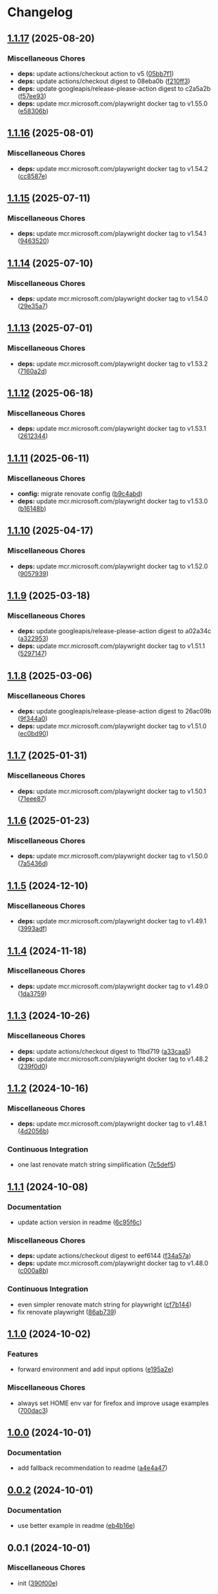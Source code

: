 # Changelog

## [1.1.17](https://github.com/phi-ag/run-playwright/compare/v1.1.16...v1.1.17) (2025-08-20)


### Miscellaneous Chores

* **deps:** update actions/checkout action to v5 ([05bb7f1](https://github.com/phi-ag/run-playwright/commit/05bb7f17fbc1fe1950a889bc6efcb326998c330c))
* **deps:** update actions/checkout digest to 08eba0b ([f210ff3](https://github.com/phi-ag/run-playwright/commit/f210ff3d283e4f83d801803fe46ae6796fb7b05b))
* **deps:** update googleapis/release-please-action digest to c2a5a2b ([f57ee93](https://github.com/phi-ag/run-playwright/commit/f57ee9300af1ea4f51c387c010cf2055d69bae1b))
* **deps:** update mcr.microsoft.com/playwright docker tag to v1.55.0 ([e58306b](https://github.com/phi-ag/run-playwright/commit/e58306b5c3c4367c1bc20b1b7c56df59bb84d975))

## [1.1.16](https://github.com/phi-ag/run-playwright/compare/v1.1.15...v1.1.16) (2025-08-01)


### Miscellaneous Chores

* **deps:** update mcr.microsoft.com/playwright docker tag to v1.54.2 ([cc8587e](https://github.com/phi-ag/run-playwright/commit/cc8587e3ddb6e423bd48668b06de8380be6e3800))

## [1.1.15](https://github.com/phi-ag/run-playwright/compare/v1.1.14...v1.1.15) (2025-07-11)


### Miscellaneous Chores

* **deps:** update mcr.microsoft.com/playwright docker tag to v1.54.1 ([9463520](https://github.com/phi-ag/run-playwright/commit/9463520f07490d1f4717537a24636e517343b201))

## [1.1.14](https://github.com/phi-ag/run-playwright/compare/v1.1.13...v1.1.14) (2025-07-10)


### Miscellaneous Chores

* **deps:** update mcr.microsoft.com/playwright docker tag to v1.54.0 ([29e35a7](https://github.com/phi-ag/run-playwright/commit/29e35a754abfece62dfa436908350dccf1b21e40))

## [1.1.13](https://github.com/phi-ag/run-playwright/compare/v1.1.12...v1.1.13) (2025-07-01)


### Miscellaneous Chores

* **deps:** update mcr.microsoft.com/playwright docker tag to v1.53.2 ([7160a2d](https://github.com/phi-ag/run-playwright/commit/7160a2d9dbfbcc2174d55cde88a68542e03122b2))

## [1.1.12](https://github.com/phi-ag/run-playwright/compare/v1.1.11...v1.1.12) (2025-06-18)


### Miscellaneous Chores

* **deps:** update mcr.microsoft.com/playwright docker tag to v1.53.1 ([2612344](https://github.com/phi-ag/run-playwright/commit/2612344f205548a0e637d77c32e39528ab077afc))

## [1.1.11](https://github.com/phi-ag/run-playwright/compare/v1.1.10...v1.1.11) (2025-06-11)


### Miscellaneous Chores

* **config:** migrate renovate config ([b9c4abd](https://github.com/phi-ag/run-playwright/commit/b9c4abd03bbc2b2f2e7ef71fc4075132d0811854))
* **deps:** update mcr.microsoft.com/playwright docker tag to v1.53.0 ([b16148b](https://github.com/phi-ag/run-playwright/commit/b16148b41a0ae30fbae7627de532bf14327833e7))

## [1.1.10](https://github.com/phi-ag/run-playwright/compare/v1.1.9...v1.1.10) (2025-04-17)


### Miscellaneous Chores

* **deps:** update mcr.microsoft.com/playwright docker tag to v1.52.0 ([9057939](https://github.com/phi-ag/run-playwright/commit/9057939b4c0c76bf091015d3f6c0bad1f0adc189))

## [1.1.9](https://github.com/phi-ag/run-playwright/compare/v1.1.8...v1.1.9) (2025-03-18)


### Miscellaneous Chores

* **deps:** update googleapis/release-please-action digest to a02a34c ([a322953](https://github.com/phi-ag/run-playwright/commit/a322953362ca06655ad4d158f924f0ea5de11729))
* **deps:** update mcr.microsoft.com/playwright docker tag to v1.51.1 ([5297147](https://github.com/phi-ag/run-playwright/commit/5297147c0838a1fa54334e40c1ffb0302c4bb05b))

## [1.1.8](https://github.com/phi-ag/run-playwright/compare/v1.1.7...v1.1.8) (2025-03-06)


### Miscellaneous Chores

* **deps:** update googleapis/release-please-action digest to 26ac09b ([9f344a0](https://github.com/phi-ag/run-playwright/commit/9f344a0c33bafb785b92800bb8b3c41a1ce5fb48))
* **deps:** update mcr.microsoft.com/playwright docker tag to v1.51.0 ([ec0bd90](https://github.com/phi-ag/run-playwright/commit/ec0bd9047263b7c9bdadea307e9f541d6e7f52fc))

## [1.1.7](https://github.com/phi-ag/run-playwright/compare/v1.1.6...v1.1.7) (2025-01-31)


### Miscellaneous Chores

* **deps:** update mcr.microsoft.com/playwright docker tag to v1.50.1 ([71eee87](https://github.com/phi-ag/run-playwright/commit/71eee8724d5e9c1db52b052dd10ce94beb3056f0))

## [1.1.6](https://github.com/phi-ag/run-playwright/compare/v1.1.5...v1.1.6) (2025-01-23)


### Miscellaneous Chores

* **deps:** update mcr.microsoft.com/playwright docker tag to v1.50.0 ([7a5436d](https://github.com/phi-ag/run-playwright/commit/7a5436dc060b5f0d912edcf1594378dd38250592))

## [1.1.5](https://github.com/phi-ag/run-playwright/compare/v1.1.4...v1.1.5) (2024-12-10)


### Miscellaneous Chores

* **deps:** update mcr.microsoft.com/playwright docker tag to v1.49.1 ([3993adf](https://github.com/phi-ag/run-playwright/commit/3993adf1424f77c2371e36724defe6d47476f3d4))

## [1.1.4](https://github.com/phi-ag/run-playwright/compare/v1.1.3...v1.1.4) (2024-11-18)


### Miscellaneous Chores

* **deps:** update mcr.microsoft.com/playwright docker tag to v1.49.0 ([1da3759](https://github.com/phi-ag/run-playwright/commit/1da3759c870c876940e1facfa802798a60b90847))

## [1.1.3](https://github.com/phi-ag/run-playwright/compare/v1.1.2...v1.1.3) (2024-10-26)


### Miscellaneous Chores

* **deps:** update actions/checkout digest to 11bd719 ([a33caa5](https://github.com/phi-ag/run-playwright/commit/a33caa5517077ba17bc8b11afed4f1ce9bc8607b))
* **deps:** update mcr.microsoft.com/playwright docker tag to v1.48.2 ([239f0d0](https://github.com/phi-ag/run-playwright/commit/239f0d005cc12357a9763e23624d14386bf19540))

## [1.1.2](https://github.com/phi-ag/run-playwright/compare/v1.1.1...v1.1.2) (2024-10-16)


### Miscellaneous Chores

* **deps:** update mcr.microsoft.com/playwright docker tag to v1.48.1 ([4d2056b](https://github.com/phi-ag/run-playwright/commit/4d2056bf2cdc647d6e6ac6dc7136dd69fa0f9275))


### Continuous Integration

* one last renovate match string simplification ([7c5def5](https://github.com/phi-ag/run-playwright/commit/7c5def5dbff923bb1f0e33da35c45d93fb655570))

## [1.1.1](https://github.com/phi-ag/run-playwright/compare/v1.1.0...v1.1.1) (2024-10-08)


### Documentation

* update action version in readme ([6c95f6c](https://github.com/phi-ag/run-playwright/commit/6c95f6c95831a3579ef48c649e01b3dc7c37f5bc))


### Miscellaneous Chores

* **deps:** update actions/checkout digest to eef6144 ([f34a57a](https://github.com/phi-ag/run-playwright/commit/f34a57ad77146932182a1e0b0523d8f5038c3186))
* **deps:** update mcr.microsoft.com/playwright docker tag to v1.48.0 ([c000a8b](https://github.com/phi-ag/run-playwright/commit/c000a8b206613b4f0201b752b1b463eb490c5410))


### Continuous Integration

* even simpler renovate match string for playwright ([cf7b144](https://github.com/phi-ag/run-playwright/commit/cf7b1445a75574b4f128bde284153a707ba3461c))
* fix renovate playwright ([86ab739](https://github.com/phi-ag/run-playwright/commit/86ab7391ba91da25df2780911a175057922335ef))

## [1.1.0](https://github.com/phi-ag/run-playwright/compare/v1.0.0...v1.1.0) (2024-10-02)


### Features

* forward environment and add input options ([e195a2e](https://github.com/phi-ag/run-playwright/commit/e195a2e43fee4baee4c4265039e668677bfdfb7e))


### Miscellaneous Chores

* always set HOME env var for firefox and improve usage examples ([700dac3](https://github.com/phi-ag/run-playwright/commit/700dac32659f3baac41fde5f0e6517477bb0089f))

## [1.0.0](https://github.com/phi-ag/run-playwright/compare/v0.0.2...v1.0.0) (2024-10-01)


### Documentation

* add fallback recommendation to readme ([a4e4a47](https://github.com/phi-ag/run-playwright/commit/a4e4a471c0dd3ee4407262e84e6390a7e1eceadf))

## [0.0.2](https://github.com/phi-ag/run-playwright/compare/v0.0.1...v0.0.2) (2024-10-01)


### Documentation

* use better example in readme ([eb4b16e](https://github.com/phi-ag/run-playwright/commit/eb4b16ea942269b553409960e37932ee62649771))

## 0.0.1 (2024-10-01)


### Miscellaneous Chores

* init ([390f00e](https://github.com/phi-ag/run-playwright/commit/390f00eafb747aaf8386ceb27294436c122a8e5c))
